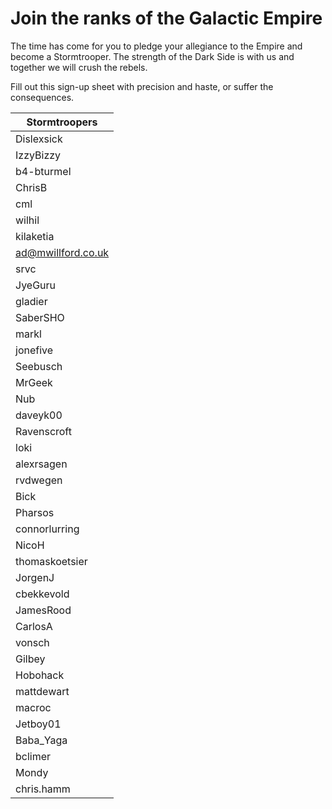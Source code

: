 # Join the ranks of the Galactic Empire

The time has come for you to pledge your allegiance to the Empire and become a Stormtrooper. The strength of the Dark Side is with us and together we will crush the rebels.

Fill out this sign-up sheet with precision and haste, or suffer the consequences.

| Stormtroopers |
| ------------- |
| Dislexsick |
| IzzyBizzy |
| b4-bturmel |
| ChrisB |
| cml |
| wilhil |
| kilaketia |
| ad@mwillford.co.uk |
| srvc |
| JyeGuru |
| gladier |
| SaberSHO |
| markl |
| jonefive |
| Seebusch |
| MrGeek |
| Nub |
| daveyk00 |
| Ravenscroft |
| loki |
| alexrsagen |
| rvdwegen |
| Bick |
| Pharsos |
| connorlurring |
| NicoH |
| thomaskoetsier |
| JorgenJ |
| cbekkevold |
| JamesRood |
| CarlosA |
| vonsch |
| Gilbey |
| Hobohack |
| mattdewart |
| macroc |
| Jetboy01 |
| Baba_Yaga |
| bclimer |
| Mondy |
| chris.hamm |